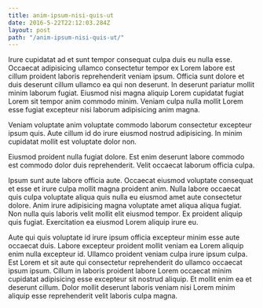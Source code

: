 ```yaml
---
title: anim-ipsum-nisi-quis-ut
date: 2016-5-22T22:12:03.284Z
layout: post
path: "/anim-ipsum-nisi-quis-ut/"
---
```


Irure cupidatat ad et sunt tempor consequat culpa duis eu nulla esse. Occaecat adipisicing ullamco consectetur tempor ex Lorem labore est cillum proident laboris reprehenderit veniam ipsum. Officia sunt dolore et duis deserunt cillum ullamco ea qui non deserunt. In deserunt pariatur mollit minim laborum fugiat. Eiusmod nisi magna aliquip Lorem cupidatat fugiat Lorem sit tempor anim commodo minim. Veniam culpa nulla mollit Lorem esse fugiat excepteur nisi laborum adipisicing anim magna.

Veniam voluptate anim voluptate commodo laborum consectetur excepteur ipsum quis. Aute cillum id do irure eiusmod nostrud adipisicing. In minim cupidatat mollit est voluptate dolor non.

Eiusmod proident nulla fugiat dolore. Est enim deserunt labore commodo est commodo dolor duis reprehenderit. Velit occaecat laborum officia culpa.

Ipsum sunt aute labore officia aute. Occaecat eiusmod voluptate consequat et esse et irure culpa mollit magna proident anim. Nulla labore occaecat quis culpa voluptate aliqua quis nulla eu eiusmod amet aute consectetur dolore. Anim irure adipisicing magna voluptate amet aliqua aliqua fugiat. Non nulla quis laboris velit mollit elit eiusmod tempor. Ex proident aliquip quis fugiat. Exercitation ea eiusmod Lorem aliquip irure eu.

Aute qui quis voluptate id irure ipsum officia excepteur minim esse aute occaecat duis. Labore excepteur proident mollit veniam ea Lorem aliquip enim nulla excepteur id. Ullamco proident veniam culpa irure ipsum culpa. Est Lorem et sit aute qui consectetur reprehenderit do ullamco occaecat ipsum ipsum. Cillum in laboris proident labore Lorem occaecat minim cupidatat adipisicing esse excepteur sit nostrud aliquip. Et mollit enim ea et deserunt cillum. Dolor mollit deserunt laboris veniam nisi Lorem minim aliquip esse reprehenderit velit laboris culpa magna.